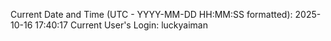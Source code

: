 Current Date and Time (UTC - YYYY-MM-DD HH:MM:SS formatted): 2025-10-16 17:40:17
Current User's Login: luckyaiman
